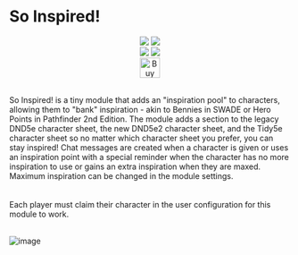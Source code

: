 # So Inspired!

<p align="center"><img src="https://img.shields.io/badge/Foundry-v11-informational">
<img src="https://img.shields.io/badge/DND5e_System-3.1.1_Verified-red"><br>
<img src="https://img.shields.io/github/downloads/MySurvive/so-inspired/latest/module.zip">
<img src="https://img.shields.io/badge/dynamic/json?label=Forge%20Installs&query=package.installs&suffix=%25&url=https%3A%2F%2Fforge-vtt.com%2Fapi%2Fbazaar%2Fpackage%2Fso-inspired&colorB=4aa94a"><br>
<a href='https://ko-fi.com/U7U5VLCAV' target='_blank'><img height='36' style='border:0px;height:36px;' src='https://storage.ko-fi.com/cdn/kofi2.png?v=3' border='0' alt='Buy Me a Coffee at ko-fi.com' /></a></p>
<br>
So Inspired! is a tiny module that adds an "inspiration pool" to characters, allowing them to "bank" inspiration - akin to Bennies in SWADE or Hero Points in Pathfinder 2nd Edition. The module adds a section to the legacy DND5e character sheet, the new DND5e2 character sheet, and the Tidy5e character sheet so no matter which character sheet you prefer, you can stay inspired! Chat messages are created when a character is given or uses an inspiration point with a special reminder when the character has no more inspiration to use or gains an extra inspiration when they are maxed. Maximum inspiration can be changed in the module settings.
<br>
<br>
<br>
Each player must claim their character in the user configuration for this module to work.<br><br>

![image](https://github.com/mysurvive/so-inspired/assets/16602055/322fb792-6be0-4e18-ac18-0ac7b4823de0)
